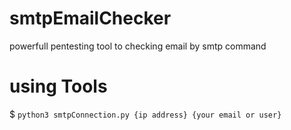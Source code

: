 # smtpEmailChecker
powerfull pentesting tool to checking email by smtp command

# using Tools
$ ```python3 smtpConnection.py {ip address} {your email or user}```

